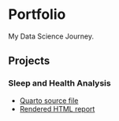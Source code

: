 # Portfolio
My Data Science Journey.

## Projects

### Sleep and Health Analysis
- [Quarto source file](projects/sleep-health-analysis.qmd)
- [Rendered HTML report](https://cheyenne232025s.github.io/Portfolio/sleep-and-health-analysis.html)
    
